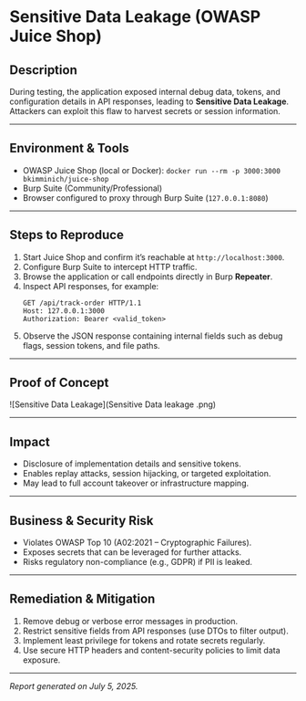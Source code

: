 # Sensitive Data Leakage (OWASP Juice Shop)

## Description
During testing, the application exposed internal debug data, tokens, and configuration details in API responses, leading to **Sensitive Data Leakage**. Attackers can exploit this flaw to harvest secrets or session information.

---

## Environment & Tools
- OWASP Juice Shop (local or Docker): `docker run --rm -p 3000:3000 bkimminich/juice-shop`
- Burp Suite (Community/Professional)
- Browser configured to proxy through Burp Suite (`127.0.0.1:8080`)

---

## Steps to Reproduce
1. Start Juice Shop and confirm it’s reachable at `http://localhost:3000`.
2. Configure Burp Suite to intercept HTTP traffic.
3. Browse the application or call endpoints directly in Burp **Repeater**.
4. Inspect API responses, for example:
    ```http
    GET /api/track-order HTTP/1.1
    Host: 127.0.0.1:3000
    Authorization: Bearer <valid_token>
    ```
5. Observe the JSON response containing internal fields such as debug flags, session tokens, and file paths.

---

## Proof of Concept
![Sensitive Data Leakage](Sensitive Data leakage .png)

---

## Impact
- Disclosure of implementation details and sensitive tokens.
- Enables replay attacks, session hijacking, or targeted exploitation.
- May lead to full account takeover or infrastructure mapping.

---

## Business & Security Risk
- Violates OWASP Top 10 (A02:2021 – Cryptographic Failures).
- Exposes secrets that can be leveraged for further attacks.
- Risks regulatory non-compliance (e.g., GDPR) if PII is leaked.

---

## Remediation & Mitigation
1. Remove debug or verbose error messages in production.
2. Restrict sensitive fields from API responses (use DTOs to filter output).
3. Implement least privilege for tokens and rotate secrets regularly.
4. Use secure HTTP headers and content-security policies to limit data exposure.

---

*Report generated on July 5, 2025.*
